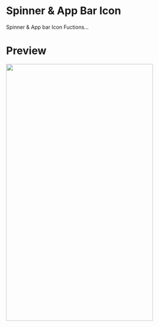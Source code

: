 # Spinner & App Bar Icon
Spinner & App bar Icon Fuctions...

# Preview

<img src="https://user-images.githubusercontent.com/60973245/155743795-57cab83a-caa3-4bd7-8e02-ffdb8c0451fe.PNG" width="400" height="700">


